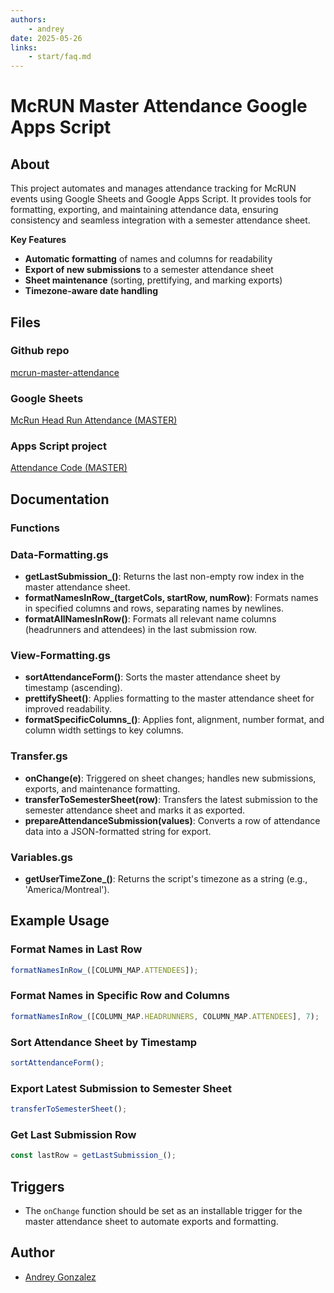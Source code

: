 ```yaml
---
authors:
    - andrey
date: 2025-05-26
links:
    - start/faq.md
---
```


# McRUN Master Attendance Google Apps Script

## About

This project automates and manages attendance tracking for McRUN events using Google Sheets and Google Apps Script. It provides tools for formatting, exporting, and maintaining attendance data, ensuring consistency and seamless integration with a semester attendance sheet.

**Key Features**

- **Automatic formatting** of names and columns for readability
- **Export of new submissions** to a semester attendance sheet
- **Sheet maintenance** (sorting, prettifying, and marking exports)
- **Timezone-aware date handling**

## Files

### Github repo
[mcrun-master-attendance](https://github.com/mcrunningclub/mcrun-master-attendance)

### Google Sheets
[McRun Head Run Attendance
(MASTER)](https://docs.google.com/spreadsheets/d/1Abu4txni1zUDI79u5OtIjpffOOoYnea9_vNM9skq0Yg/edit?usp=sharing)

### Apps Script project
[Attendance Code
(MASTER)](https://script.google.com/u/2/home/projects/1xw6D3vkg0e1iHCXndVFflxrSrUmSZAg4BeVdnaQHzk2ongvJt0DfgQQn)

## Documentation

### Functions

### Data-Formatting.gs
- **getLastSubmission_()**: Returns the last non-empty row index in the master attendance sheet.
- **formatNamesInRow_(targetCols, startRow, numRow)**: Formats names in specified columns and rows, separating names by newlines.
- **formatAllNamesInRow()**: Formats all relevant name columns (headrunners and attendees) in the last submission row.

### View-Formatting.gs
- **sortAttendanceForm()**: Sorts the master attendance sheet by timestamp (ascending).
- **prettifySheet()**: Applies formatting to the master attendance sheet for improved readability.
- **formatSpecificColumns_()**: Applies font, alignment, number format, and column width settings to key columns.

### Transfer.gs
- **onChange(e)**: Triggered on sheet changes; handles new submissions, exports, and maintenance formatting.
- **transferToSemesterSheet(row)**: Transfers the latest submission to the semester attendance sheet and marks it as exported.
- **prepareAttendanceSubmission(values)**: Converts a row of attendance data into a JSON-formatted string for export.

### Variables.gs
- **getUserTimeZone_()**: Returns the script's timezone as a string (e.g., 'America/Montreal').

## Example Usage

### Format Names in Last Row
```javascript
formatNamesInRow_([COLUMN_MAP.ATTENDEES]);
```

### Format Names in Specific Row and Columns
```javascript
formatNamesInRow_([COLUMN_MAP.HEADRUNNERS, COLUMN_MAP.ATTENDEES], 7);
```

### Sort Attendance Sheet by Timestamp
```javascript
sortAttendanceForm();
```

### Export Latest Submission to Semester Sheet
```javascript
transferToSemesterSheet();
```

### Get Last Submission Row
```javascript
const lastRow = getLastSubmission_();
```

## Triggers
- The `onChange` function should be set as an installable trigger for the master attendance sheet to automate exports and formatting.

## Author
- [Andrey Gonzalez](<mailto:andrey.gonzalez@mail.mcgill.ca>)
